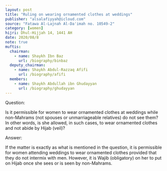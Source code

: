 ```yaml
---
layout: post
title: "Ruling on wearing ornamented clothes at weddings"
publisher: "alsalafiyyah@icloud.com"
source: "Fatawa Al-Lajnah Al-Da'imah no. 10549-2"
category: [women]
hijri: Dhul-Hijjah 14, 1441 AH
date: 2020/08/8
note: true
muftis:
  chairman: 
    - name: Shaykh Ibn Baz
      url: /biography/binbaz
  deputy_chairman:
    - name: Shaykh Abdul-Razzaq Afifi
      url: /biography/afifi
  members: 
    - name: Shaykh Abdullah ibn Ghudayyan
      url: /biography/ghudayyan
---
```


Question: 

Is it permissible for women to wear ornamented clothes at weddings while non-Mahrams (not spouses or unmarriageable relatives) do not see them? In other words, is she allowed, in such cases, to wear ornamented clothes and not abide by Hijab (veil)?

Answer: 

If the matter is exactly as what is mentioned in the question, it is permissible for women attending weddings to wear ornamented clothes provided that they do not intermix with men. However, it is Wajib (obligatory) on her to put on Hijab once she sees or is seen by non-Mahrams. 
